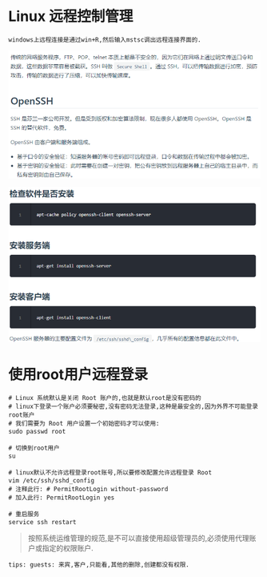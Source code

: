 # Linux 远程控制管理

    windows上远程连接是通过win+R,然后输入mstsc调出远程连接界面的.

![](pics/远程控制管理01.png)

![](pics/远程控制管理02.png)

# 使用root用户远程登录

```shell script
# Linux 系统默认是关闭 Root 账户的,也就是默认root是没有密码的
# linux下登录一个账户必须要秘密,没有密码无法登录,这种是最安全的,因为外界不可能登录root账户
# 我们需要为 Root 用户设置一个初始密码才可以使用:
sudo passwd root

# 切换到root用户
su

# linux默认不允许远程登录root账号,所以要修改配置允许远程登录 Root
vim /etc/ssh/sshd_config
# 注释此行: # PermitRootLogin without-password
# 加入此行: PermitRootLogin yes   

# 重启服务
service ssh restart
```

>按照系统运维管理的规范,是不可以直接使用超级管理员的,必须使用代理账户或指定的权限账户.

    tips: guests: 来宾,客户,只能看,其他的删除,创建都没有权限.

